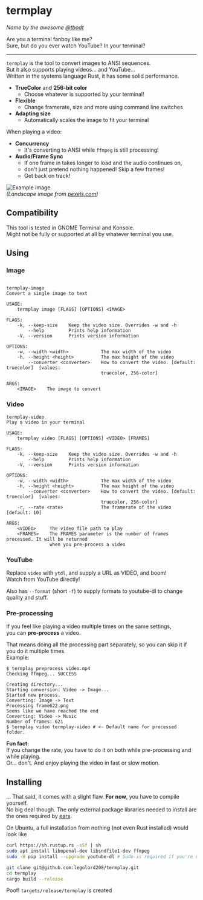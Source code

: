 # termplay
*Name by the awesome [@tbodt](https://github.com/tbodt)*

Are you a terminal fanboy like me?  
Sure, but do you ever watch YouTube? In your terminal?

----------------------------------------------------

`termplay` is the tool to convert images to ANSI sequences.  
But it also supports playing videos... and YouTube...  
Written in the systems language Rust, it has some solid performance.

 - **TrueColor** and **256-bit color**
   - Choose whatever is supported by your terminal!
 - **Flexible**
   - Change framerate, size and more using command line switches
 - **Adapting size**
   - Automatically scales the image to fit your terminal

When playing a video:  
 - **Concurrency**
   - It's converting to ANSI while `ffmpeg` is still processing!
 - **Audio/Frame Sync**
   - If one frame in takes longer to load and the audio continues on,
   - don't just pretend nothing happened! Skip a few frames!
   - Get back on track!

![Example image](http://i.imgur.com/dKzlbg0.png)  
*(Landscape image from [pexels.com](https://www.pexels.com/photo/snow-capped-mountains-under-blue-sky-and-white-clouds-115045/))*

## Compatibility

This tool is tested in GNOME Terminal and Konsole.  
Might not be fully or supported at all by whatever terminal you use.


## Using

### Image
```

termplay-image
Convert a single image to text

USAGE:
    termplay image [FLAGS] [OPTIONS] <IMAGE>

FLAGS:
    -k, --keep-size    Keep the video size. Overrides -w and -h
        --help         Prints help information
    -V, --version      Prints version information

OPTIONS:
    -w, --width <width>            The max width of the video
    -h, --height <height>          The max height of the video
        --converter <converter>    How to convert the video. [default: truecolor]  [values:
                                   truecolor, 256-color]

ARGS:
    <IMAGE>    The image to convert
```

### Video

```
termplay-video
Play a video in your terminal

USAGE:
    termplay video [FLAGS] [OPTIONS] <VIDEO> [FRAMES]

FLAGS:
    -k, --keep-size    Keep the video size. Overrides -w and -h
        --help         Prints help information
    -V, --version      Prints version information

OPTIONS:
    -w, --width <width>            The max width of the video
    -h, --height <height>          The max height of the video
        --converter <converter>    How to convert the video. [default: truecolor]  [values:
                                   truecolor, 256-color]
    -r, --rate <rate>              The framerate of the video [default: 10]

ARGS:
    <VIDEO>     The video file path to play
    <FRAMES>    The FRAMES parameter is the number of frames processed. It will be returned
                when you pre-process a video
```

### YouTube

Replace `video` with `ytdl`, and supply a URL as VIDEO, and boom!  
Watch from YouTube directly!

Also has `--format` (short `-f`) to supply formats to youtube-dl to change quality and stuff.

### Pre-processing

If you feel like playing a video multiple times on the same settings,  
you can **pre-process** a video.

That means doing all the processing part separately, so you can skip it if you do it multiple times.  
Example:
```
$ termplay preprocess video.mp4
Checking ffmpeg... SUCCESS

Creating directory...
Starting conversion: Video -> Image...
Started new process.
Converting: Image -> Text
Processing frame622.png
Seems like we have reached the end
Converting: Video -> Music
Number of frames: 621
$ termplay video termplay-video # <- Default name for processed folder.
```

**Fun fact:**  
If you change the rate, you have to do it on both while pre-processing and while playing.  
Or... don't. And enjoy playing the video in fast or slow motion.

## Installing

... That said, it comes with a slight flaw. **For now**, you have to compile yourself.  
No big deal though.
The only external package libraries needed to install are the ones required by [ears](https://github.com/jhasse/ears).  

On Ubuntu, a full installation from nothing (not even Rust installed) would look like
```bash
curl https://sh.rustup.rs -sSf | sh
sudo apt install libopenal-dev libsndfile1-dev ffmpeg
sudo -H pip install --upgrade youtube-dl # Sudo is required if you're not using a single user python installation

git clone git@github.com:legolord208/termplay.git
cd termplay
cargo build --release
```
Poof! `targets/release/termplay` is created
